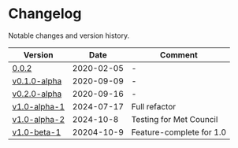 # Changelog

Notable changes and version history.

| Version | Date  | Comment |
|---------|-------|-------|
| [0.0.2](https://github.com/wsp-sag/network_wrangler/releases/tag/0.0.2) | 2020-02-05 | - |
| [v0.1.0-alpha](https://github.com/wsp-sag/network_wrangler/releases/tag/v0.1.0-alpha) | 2020-09-09 | - |
| [v0.2.0-alpha](https://github.com/wsp-sag/network_wrangler/releases/tag/v0.2.0-alpha) | 2020-09-16 | - |
| [v1.0-alpha-1](https://github.com/wsp-sag/network_wrangler/releases/tag/v1.0-alpha.1) | 2024-07-17 | Full refactor |
| [v1.0-alpha-2](https://github.com/wsp-sag/network_wrangler/releases/tag/v1.0-alpha.2) | 2024-10-8 | Testing for Met Council |
| [v1.0-beta-1](https://github.com/wsp-sag/network_wrangler/releases/tag/v1.0-beta-1) | 20204-10-9 | Feature-complete for 1.0 |
